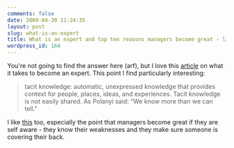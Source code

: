 ```yaml
---
comments: false
date: 2009-04-30 11:24:35
layout: post
slug: what-is-an-expert
title: What is an expert and top ten reasons managers become great - links
wordpress_id: 164
---
```


You're not going to find the answer here (arf), but I love this [article](http://softwarecreation.org/2009/how-to-become-an-expert-top-7-qualities/) on what it takes to become an expert. This point I find particularly interesting:



> tacit knowledge: automatic, unexpressed knowledge that provides context for people, places, ideas, and experiences. Tacit knowledge is not easily shared. As Polanyi said: “We know more than we can tell.”



I like [this](http://www.scottberkun.com/blog/2009/top-ten-reasons-managers-become-great/) too, especially the point that managers become great if they are self aware - they know their weaknesses and they make sure someone is covering their back.
